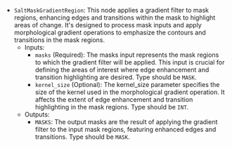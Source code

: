 - `SaltMaskGradientRegion`: This node applies a gradient filter to mask regions, enhancing edges and transitions within the mask to highlight areas of change. It's designed to process mask inputs and apply morphological gradient operations to emphasize the contours and transitions in the mask regions.
    - Inputs:
        - `masks` (Required): The masks input represents the mask regions to which the gradient filter will be applied. This input is crucial for defining the areas of interest where edge enhancement and transition highlighting are desired. Type should be `MASK`.
        - `kernel_size` (Optional): The kernel_size parameter specifies the size of the kernel used in the morphological gradient operation. It affects the extent of edge enhancement and transition highlighting in the mask regions. Type should be `INT`.
    - Outputs:
        - `MASKS`: The output masks are the result of applying the gradient filter to the input mask regions, featuring enhanced edges and transitions. Type should be `MASK`.
